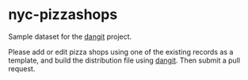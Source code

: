 # nyc-pizzashops
Sample dataset for the [dangit](https://github.com/chriswhong/dangit) project.  

Please add or edit pizza shops using one of the existing records as a template, and build the distribution file using [dangit](https://github.com/chriswhong/dangit).  Then submit a pull request.
